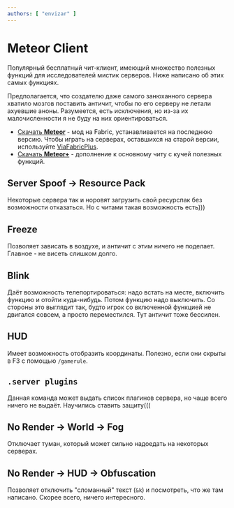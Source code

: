 ```yaml
---
authors: [ "envizar" ]
---
```


# Meteor Client

Популярный бесплатный чит-клиент, имеющий множество полезных функций для исследователей мистик серверов.
Ниже написано об этих самых функциях.

Предполагается, что создателю даже самого занюханного сервера хватило мозгов поставить античит, чтобы по его серверу
не летали ахуевшие аноны. Разумеется, есть исключения, но из-за их малочисленности я не буду на них ориентироваться.

- [Скачать **Meteor**](https://www.meteorclient.com/) - мод на Fabric, устанавливается на последнюю версию. Чтобы играть
  на серверах, оставшихся на старой версии, используйте [ViaFabricPlus](https://modrinth.com/mod/viafabricplus).
- [Скачать **Meteor+**](https://github.com/MeteorClientPlus/MeteorPlus/releases) - дополнение к основному читу с кучей
  полезных функций.

## Server Spoof -> Resource Pack

Некоторые сервера так и норовят загрузить свой ресурспак без возможности отказаться. Но с читами такая возможность есть)))

## Freeze <Badge type="warning" text="Meteor+" />

Позволяет зависать в воздухе, и античит с этим ничего не поделает. Главное - не висеть слишком долго.

## Blink

Даёт возможность телепортироваться: надо встать на месте, включить функцию и отойти куда-нибудь. Потом функцию надо
выключить. Со стороны это выглядит так, будто игрок со включенной функцией не двигался совсем, а просто переместился.
Тут античит тоже бессилен.

## HUD

Имеет возможность отобразить координаты. Полезно, если они скрыты в F3 с помощью `/gamerule`.

## `.server plugins`

Данная команда может выдать список плагинов сервера, но чаще всего ничего не выдаёт. Научились ставить защиту(((

## No Render -> World -> Fog

Отключает туман, который может сильно надоедать на некоторых серверах.

## No Render -> HUD -> Obfuscation

Позволяет отключить "сломанный" текст (`&k`) и посмотреть, что же там написано. Скорее всего, ничего интересного.
